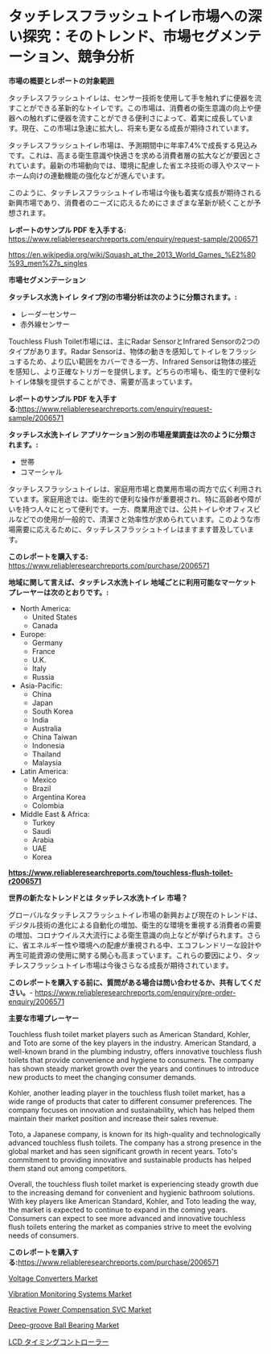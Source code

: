 <p><h1>タッチレスフラッシュトイレ市場への深い探究：そのトレンド、市場セグメンテーション、競争分析</h1></p><p><strong>市場の概要とレポートの対象範囲</strong></p>
<p><p>タッチレスフラッシュトイレは、センサー技術を使用して手を触れずに便器を流すことができる革新的なトイレです。この市場は、消費者の衛生意識の向上や便器への触れずに便器を流すことができる便利さによって、着実に成長しています。現在、この市場は急速に拡大し、将来も更なる成長が期待されています。</p><p>タッチレスフラッシュトイレ市場は、予測期間中に年率7.4%で成長する見込みです。これは、高まる衛生意識や快適さを求める消費者層の拡大などが要因とされています。最新の市場動向では、環境に配慮した省エネ技術の導入やスマートホーム向けの連動機能の強化などが進んでいます。</p><p>このように、タッチレスフラッシュトイレ市場は今後も着実な成長が期待される新興市場であり、消費者のニーズに応えるためにさまざまな革新が続くことが予想されます。</p></p>
<p><strong>レポートのサンプル PDF を入手する:</strong> <a href="https://www.reliableresearchreports.com/enquiry/request-sample/2006571">https://www.reliableresearchreports.com/enquiry/request-sample/2006571</a></p>
<p><a href="https://en.wikipedia.org/wiki/Squash_at_the_2013_World_Games_%E2%80%93_men%27s_singles">https://en.wikipedia.org/wiki/Squash_at_the_2013_World_Games_%E2%80%93_men%27s_singles</a></p>
<p><strong>市場セグメンテーション</strong></p>
<p><strong>タッチレス水洗トイレ タイプ別の市場分析は次のように分類されます。:</strong></p>
<p><ul><li>レーダーセンサー</li><li>赤外線センサー</li></ul></p>
<p><p>Touchless Flush Toilet市場には、主にRadar SensorとInfrared Sensorの2つのタイプがあります。Radar Sensorは、物体の動きを感知してトイレをフラッシュするため、より広い範囲をカバーできる一方、Infrared Sensorは物体の接近を感知し、より正確なトリガーを提供します。どちらの市場も、衛生的で便利なトイレ体験を提供することができ、需要が高まっています。</p></p>
<p><strong>レポートのサンプル PDF を入手する:</strong><a href="https://www.reliableresearchreports.com/enquiry/request-sample/2006571">https://www.reliableresearchreports.com/enquiry/request-sample/2006571</a></p>
<p><strong> タッチレス水洗トイレ アプリケーション別の市場産業調査は次のように分類されます。:</strong></p>
<p><ul><li>世帯</li><li>コマーシャル</li></ul></p>
<p><p>タッチレスフラッシュトイレは、家庭用市場と商業用市場の両方で広く利用されています。家庭用途では、衛生的で便利な操作が重要視され、特に高齢者や障がいを持つ人々にとって便利です。一方、商業用途では、公共トイレやオフィスビルなどでの使用が一般的で、清潔さと効率性が求められています。このような市場需要に応えるために、タッチレスフラッシュトイレはますます普及しています。</p></p>
<p><strong>このレポートを購入する:</strong> <a href="https://www.reliableresearchreports.com/purchase/2006571">https://www.reliableresearchreports.com/purchase/2006571</a></p>
<p><strong>地域に関して言えば、タッチレス水洗トイレ 地域ごとに利用可能なマーケットプレーヤーは次のとおりです。:</strong></p>
<p><ul>
    <li>
        North America:
        <ul>
            <li>United States</li>
            <li>Canada</li>
        </ul>
    </li>
    <li>
        Europe:
        <ul>
            <li>Germany</li>
            <li>France</li>
            <li>U.K.</li>
            <li>Italy</li>
            <li>Russia</li>
        </ul>
    </li>
    <li>
        Asia-Pacific:
        <ul>
            <li>China</li>
            <li>Japan</li>
            <li>South Korea</li>
            <li>India</li>
            <li>Australia</li>
            <li>China Taiwan</li>
            <li>Indonesia</li>
            <li>Thailand</li>
            <li>Malaysia</li>
        </ul>
    </li>
    <li>
        Latin America:
        <ul>
            <li>Mexico</li>
            <li>Brazil</li>
            <li>Argentina Korea</li>
            <li>Colombia</li>
        </ul>
    </li>
    <li>
        Middle East & Africa:
        <ul>
            <li>Turkey</li>
            <li>Saudi</li>
            <li>Arabia</li>
            <li>UAE</li>
            <li>Korea</li>
        </ul>
    </li>
    </ul></p>
<p><strong><a href="https://www.reliableresearchreports.com/touchless-flush-toilet-r2006571">https://www.reliableresearchreports.com/touchless-flush-toilet-r2006571</a></strong></p>
<p><strong>世界の新たなトレンドとは タッチレス水洗トイレ 市場？</strong></p>
<p><p>グローバルなタッチレスフラッシュトイレ市場の新興および現在のトレンドは、デジタル技術の進化による自動化の増加、衛生的な環境を重視する消費者の需要の増加、コロナウイルス大流行による衛生意識の向上などが挙げられます。さらに、省エネルギー性や環境への配慮が重視される中、エコフレンドリーな設計や再生可能資源の使用に関する関心も高まっています。これらの要因により、タッチレスフラッシュトイレ市場は今後さらなる成長が期待されています。</p></p>
<p><strong>このレポートを購入する前に、質問がある場合は問い合わせるか、共有してください。</strong>- <a href="https://www.reliableresearchreports.com/enquiry/pre-order-enquiry/2006571">https://www.reliableresearchreports.com/enquiry/pre-order-enquiry/2006571</a></p>
<p><strong>主要な市場プレーヤー</strong></p>
<p><p>Touchless flush toilet market players such as American Standard, Kohler, and Toto are some of the key players in the industry. American Standard, a well-known brand in the plumbing industry, offers innovative touchless flush toilets that provide convenience and hygiene to consumers. The company has shown steady market growth over the years and continues to introduce new products to meet the changing consumer demands.</p><p>Kohler, another leading player in the touchless flush toilet market, has a wide range of products that cater to different consumer preferences. The company focuses on innovation and sustainability, which has helped them maintain their market position and increase their sales revenue.</p><p>Toto, a Japanese company, is known for its high-quality and technologically advanced touchless flush toilets. The company has a strong presence in the global market and has seen significant growth in recent years. Toto's commitment to providing innovative and sustainable products has helped them stand out among competitors.</p><p>Overall, the touchless flush toilet market is experiencing steady growth due to the increasing demand for convenient and hygienic bathroom solutions. With key players like American Standard, Kohler, and Toto leading the way, the market is expected to continue to expand in the coming years. Consumers can expect to see more advanced and innovative touchless flush toilets entering the market as companies strive to meet the evolving needs of consumers.</p></p>
<p><strong>このレポートを購入する:</strong><a href="https://www.reliableresearchreports.com/purchase/2006571">https://www.reliableresearchreports.com/purchase/2006571</a></p>
<p><p><a href="https://github.com/hzxpgedq27/Market-Research-Report-List-1/blob/main/voltage-converters-market.md">Voltage Converters Market</a></p><p><a href="https://github.com/waylose1223/Market-Research-Report-List-2/blob/main/vibration-monitoring-systems-market.md">Vibration Monitoring Systems Market</a></p><p><a href="https://issuu.com/reportprime-2/docs/reactive-power-compensation-svc-market-size-2030.p">Reactive Power Compensation SVC Market</a></p><p><a href="https://issuu.com/reportprime-2/docs/deep-groove-ball-bearing-market-size-2030.pptx">Deep-groove Ball Bearing Market</a></p><p><a href="https://medium.com/@alyle7648/lcd%E3%81%AE%E3%82%BF%E3%82%A4%E3%83%9F%E3%83%B3%E3%82%B0%E3%82%B3%E3%83%B3%E3%83%88%E3%83%AD%E3%83%BC%E3%83%A9%E3%81%AE%E5%B8%82%E5%A0%B4%E3%82%B7%E3%82%A7%E3%82%A2%E3%81%8A%E3%82%88%E3%81%B3%E6%96%B0%E3%81%97%E3%81%84%E3%83%88%E3%83%AC%E3%83%B3%E3%83%89%E5%88%86%E6%9E%90-%E3%82%BF%E3%82%A4%E3%83%97-%E3%82%A2%E3%83%97%E3%83%AA%E3%82%B1%E3%83%BC%E3%82%B7%E3%83%A7%E3%83%B3-%E3%82%A8%E3%83%B3%E3%83%89%E3%83%A6%E3%83%BC%E3%82%B9%E3%81%AB%E3%82%88%E3%82%8B2024%E5%B9%B4%E3%81%8B%E3%82%892031%E5%B9%B4%E3%81%BE%E3%81%A7%E3%81%AE%E4%BA%88%E6%B8%AC-1ab449586984">LCD タイミングコントローラー</a></p></p>